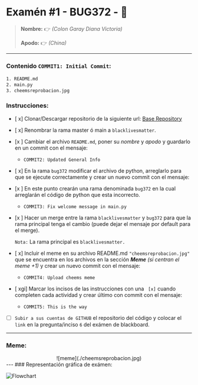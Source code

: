 # Examén #1 - BUG372 - 🐛

> __Nombre:__ 👉 *(Colon Garay Diana Victoria)*
>
> __Apodo:__ 👉 *(China)*
>
>

---
### Contenido `COMMIT1: Initial Commit`:

	1. README.md
	2. main.py
	3. cheemsreprobacion.jpg

### Instrucciones:

- [ x] Clonar/Descargar repositorio de la siguiente url: [Base Repository](https://github.com/cheemsdoggie/bug372.git)
- [ x] Renombrar la rama master ó main a `blacklivesmatter`.
- [x ] Cambiar el archivo `README.md`, poner su *nombre* y *apodo* y guardarlo en un commit con el mensaje:
  - `COMMIT2: Updated General Info`
- [ x] En la rama `bug372` modificar el archivo de python, arreglarlo para que se ejecute correctamente y crear un nuevo commit con el mensaje:
- [x ] En este punto crearán una rama denominada `bug372` en la cual arreglarán el código de python que esta incorrecto.
  - `COMMIT3: Fix welcome message in main.py`
- [x ] Hacer un merge entre la rama `blacklivesmatter` y `bug372` para que la rama principal tenga el cambio (puede dejar el mensaje por default para el merge).

	`Nota:` La rama principal es `blacklivesmatter.`
- [ x] Incluir el meme en su archivo README.md `"cheemsreprobacion.jpg"` que se encuentra en los archivos en la sección ___Meme___ *(si centran el meme +1)* y crear un nuevo commit con el mensaje:
	- `COMMIT4: Upload cheems meme`
- [ xgi] Marcar los incisos de las instrucciones con una ` [x]` cuando completen cada actividad y crear último con commit con el mensaje:
  - `COMMIT5: This is the way`
- [ ] `Subir a sus cuentas de GITHUB` el repositorio del código y colocar el `link` en la pregunta/inciso `6` del exámen de blackboard.
---
### Meme:
<center>
![meme](./cheemsreprobacion.jpg)
</center>
---
### Representación gráfica de exámen:

![Flowchart](https://i.postimg.cc/FsJp36xG/flowchart.jpg)
